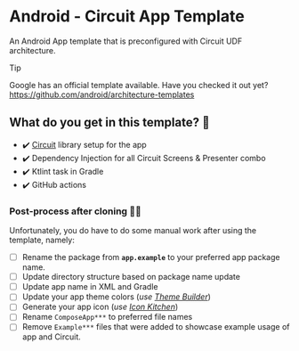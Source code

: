 # Android - Circuit App Template
An Android App template that is preconfigured with Circuit UDF architecture.

> [!TIP]
> Google has an official template available. Have you checked it out yet?  
> https://github.com/android/architecture-templates

## What do you get in this template? 📜
* ✔️ [Circuit](https://github.com/slackhq/circuit) library setup for the app
* ✔️ Dependency Injection for all Circuit Screens & Presenter combo
* ✔️ Ktlint task in Gradle
* ✔️ GitHub actions

### Post-process after cloning 🧑‍🏭
Unfortunately, you do have to do some manual work after using the template, namely:

* [ ] Rename the package from **`app.example`** to your preferred app package name.
* [ ] Update directory structure based on package name update
* [ ] Update app name in XML and Gradle
* [ ] Update your app theme colors (_use [Theme Builder](https://material-foundation.github.io/material-theme-builder/)_)
* [ ] Generate your app icon (_use [Icon Kitchen](https://icon.kitchen/)_)
* [ ] Rename `ComposeApp***` to preferred file names
* [ ] Remove `Example***` files that were added to showcase example usage of app and Circuit.

